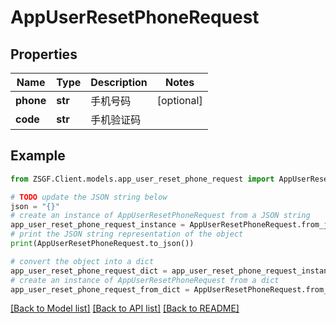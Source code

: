 # AppUserResetPhoneRequest


## Properties

Name | Type | Description | Notes
------------ | ------------- | ------------- | -------------
**phone** | **str** | 手机号码 | [optional] 
**code** | **str** | 手机验证码 | 

## Example

```python
from ZSGF.Client.models.app_user_reset_phone_request import AppUserResetPhoneRequest

# TODO update the JSON string below
json = "{}"
# create an instance of AppUserResetPhoneRequest from a JSON string
app_user_reset_phone_request_instance = AppUserResetPhoneRequest.from_json(json)
# print the JSON string representation of the object
print(AppUserResetPhoneRequest.to_json())

# convert the object into a dict
app_user_reset_phone_request_dict = app_user_reset_phone_request_instance.to_dict()
# create an instance of AppUserResetPhoneRequest from a dict
app_user_reset_phone_request_from_dict = AppUserResetPhoneRequest.from_dict(app_user_reset_phone_request_dict)
```
[[Back to Model list]](../README.md#documentation-for-models) [[Back to API list]](../README.md#documentation-for-api-endpoints) [[Back to README]](../README.md)


